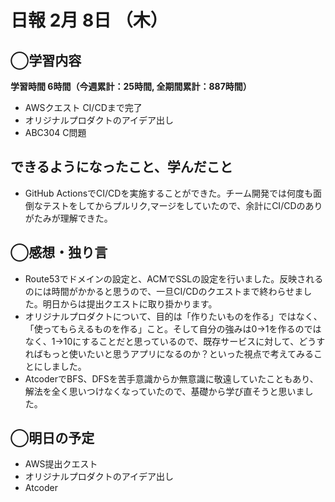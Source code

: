 # 日報  2月 8日 （木）

## ◯学習内容

**学習時間  6時間（今週累計：25時間, 全期間累計：887時間）**

- AWSクエスト CI/CDまで完了
- オリジナルプロダクトのアイデア出し
- ABC304 C問題

## できるようになったこと、学んだこと

- GitHub ActionsでCI/CDを実施することができた。チーム開発では何度も面倒なテストをしてからプルリク,マージをしていたので、余計にCI/CDのありがたみが理解できた。

## ◯感想・独り言

- Route53でドメインの設定と、ACMでSSLの設定を行いました。反映されるのには時間がかかると思うので、一旦CI/CDのクエストまで終わらせました。明日からは提出クエストに取り掛かります。
- オリジナルプロダクトについて、目的は「作りたいものを作る」ではなく、「使ってもらえるものを作る」こと。そして自分の強みは0→1を作るのではなく、1→10にすることだと思っているので、既存サービスに対して、どうすればもっと使いたいと思うアプリになるのか？といった視点で考えてみることにしました。
- AtcoderでBFS、DFSを苦手意識からか無意識に敬遠していたこともあり、解法を全く思いつけなくなっていたので、基礎から学び直そうと思いました。

## ◯明日の予定

- AWS提出クエスト
- オリジナルプロダクトのアイデア出し
- Atcoder
